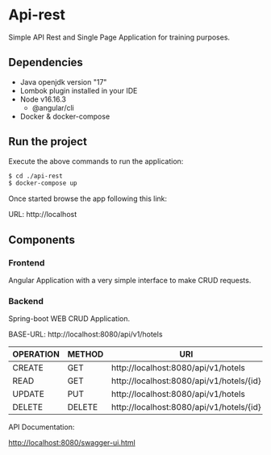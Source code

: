 # Api-rest

Simple API Rest and Single Page Application for training purposes.

## Dependencies

 - Java openjdk version "17"
 - Lombok plugin installed in your IDE
 - Node v16.16.3
    - @angular/cli
 - Docker & docker-compose

## Run the project

Execute the above commands to run the application: 

```bash
$ cd ./api-rest
$ docker-compose up
```

Once started browse the app following this link:

URL:   http://localhost

## Components

### Frontend

Angular Application with a very simple interface to make CRUD requests.

### Backend

Spring-boot WEB CRUD Application.

BASE-URL:   http://localhost:8080/api/v1/hotels

|OPERATION|METHOD|URI|
|---|---|---|
|CREATE|GET|http://localhost:8080/api/v1/hotels|
|READ|GET|http://localhost:8080/api/v1/hotels/{id}|
|UPDATE|PUT|http://localhost:8080/api/v1/hotels|
|DELETE|DELETE|http://localhost:8080/api/v1/hotels/{id}|

API Documentation:

[http://localhost:8080/swagger-ui.html](http://localhost:8080/swagger-ui.html)
